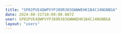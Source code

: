 ```yaml
---
title: "SP02PVE4QWPVYPJ89R303GWWWEHK1B4CJ4NGNBGA"
date: 2024-08-31T10:09:00.087Z
user: SP02PVE4QWPVYPJ89R303GWWWEHK1B4CJ4NGNBGA
layout: "users"
---
```

    